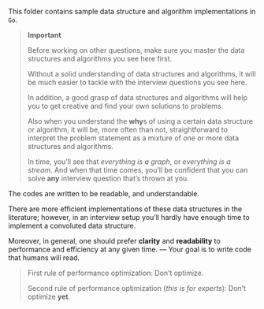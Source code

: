 This folder contains sample data structure and algorithm implementations in `Go`.

> **Important**
>
> Before working on other questions, make sure you master the data structures
> and algorithms you see here first.
>
> Without a solid understanding of data structures and algorithms, it will be
> much easier to tackle with the interview questions you see here.
>
> In addition, a good grasp of data structures and algorithms will help you
> to get creative and find your own solutions to problems.
>
> Also when you understand the **why**s of using a certain data structure or
> algorithm, it will be, more often than not, straightforward to interpret the
> problem statement as a mixture of one or more data structures and algorithms.
>
> In time, you’ll see that *everything is a graph*, or *everything is a stream*.
> And when that time comes, you’ll be confident that you can solve **any** interview
> question that’s thrown at you.

The codes are written to be readable, and understandable.

There are more efficient implementations of these data structures in
the literature; however, in an interview setup you’ll hardly have enough
time to implement a convoluted data structure.

Moreover, in general, one should prefer **clarity** and **readability** to
performance and efficiency at any given time. — Your goal is to write code
that humans will read.

> First rule of performance optimization: Don’t optimize.
>
> Second rule of performance optimization (*this is for experts*): Don’t optimize
> **yet**.
